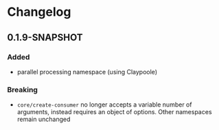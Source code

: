 # Changelog

## 0.1.9-SNAPSHOT

### Added
 - parallel processing namespace (using Claypoole)
 
### Breaking
 - `core/create-consumer` no longer accepts a variable number of arguments, instead requires an object of options. Other namespaces remain unchanged
